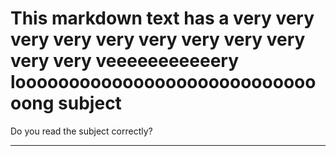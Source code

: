 # This markdown text has a very very very very very very very very very very very veeeeeeeeeeery loooooooooooooooooooooooooooooong subject
Do you read the subject correctly?
***
